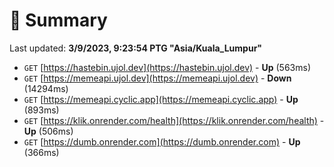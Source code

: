 # 📖 Summary
Last updated: **3/9/2023, 9:23:54 PTG "Asia/Kuala_Lumpur"**

- `GET` [https://hastebin.ujol.dev](https://hastebin.ujol.dev) - **Up** (563ms)
- `GET` [https://memeapi.ujol.dev](https://memeapi.ujol.dev) - **Down** (14294ms)
- `GET` [https://memeapi.cyclic.app](https://memeapi.cyclic.app) - **Up** (893ms)
- `GET` [https://klik.onrender.com/health](https://klik.onrender.com/health) - **Up** (506ms)
- `GET` [https://dumb.onrender.com](https://dumb.onrender.com) - **Up** (366ms)
